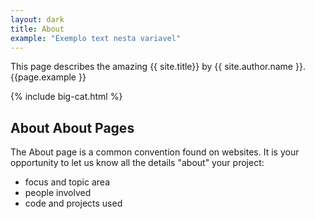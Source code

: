```yaml
---
layout: dark
title: About
example: "Exemplo text nesta variavel"
---
```


This page describes the amazing {{ site.title}} by {{ site.author.name }}.
{{page.example }}

{% include big-cat.html %}

## About About Pages

The About page is a common convention found on websites.
It is your opportunity to let us know all the details "about" your project:

- focus and topic area
- people involved
- code and projects used
